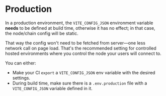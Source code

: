 # Production

In a production environment, the `VITE_CONFIG_JSON` environment variable __needs__ to be defined at build time, otherwise it has no effect; in that case, the node/chain config will be static.

That way the config won't need to be fetched from server—one less network call on page load. That's the recommended setting for controlled hosted environments where you control the node your users will connect to.

You can either:

- Make your CI `export` a `VITE_CONFIG_JSON` env variable with the desired settings.
- During build time, make sure there is a `.env.production` file with a `VITE_CONFIG_JSON` variable defined in it.
